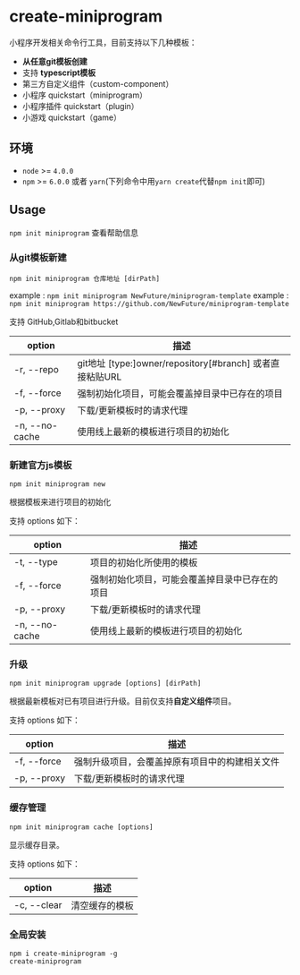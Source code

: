 # create-miniprogram

小程序开发相关命令行工具，目前支持以下几种模板：

* **从任意git模板创建**
* 支持 **typescript模板**
* 第三方自定义组件（custom-component）
* 小程序 quickstart（miniprogram）
* 小程序插件 quickstart（plugin）
* 小游戏 quickstart（game）

## 环境

* `node` >= `4.0.0`
* `npm` >= `6.0.0` 或者 `yarn`(下列命令中用`yarn create`代替`npm init`即可)

## Usage
`npm init miniprogram` 查看帮助信息

### 从git模板新建

```
npm init miniprogram 仓库地址 [dirPath]
```

example : `npm init miniprogram NewFuture/miniprogram-template`
example : `npm init miniprogram https://github.com/NewFuture/miniprogram-template`

支持 GitHub,Gitlab和bitbucket

| option | 描述 |
|---|---|
| -r, --repo | git地址 [type:]owner/repository[#branch] 或者直接粘贴URL  |
| -f, --force | 强制初始化项目，可能会覆盖掉目录中已存在的项目 |
| -p, --proxy | 下载/更新模板时的请求代理 |
| -n, --no-cache | 使用线上最新的模板进行项目的初始化 |


### 新建官方js模板

```
npm init miniprogram new
```

根据模板来进行项目的初始化

支持 options 如下：

| option | 描述 |
|---|---|
| -t, --type | 项目的初始化所使用的模板 |
| -f, --force | 强制初始化项目，可能会覆盖掉目录中已存在的项目 |
| -p, --proxy | 下载/更新模板时的请求代理 |
| -n, --no-cache | 使用线上最新的模板进行项目的初始化 |

### 升级

```
npm init miniprogram upgrade [options] [dirPath]
```

根据最新模板对已有项目进行升级。目前仅支持**自定义组件**项目。

支持 options 如下：

| option | 描述 |
|---|---|
| -f, --force | 强制升级项目，会覆盖掉原有项目中的构建相关文件 |
| -p, --proxy | 下载/更新模板时的请求代理 |

### 缓存管理

```
npm init miniprogram cache [options]
```

显示缓存目录。

支持 options 如下：

| option | 描述 |
|---|---|
| -c, --clear | 清空缓存的模板 |

### 全局安装

```
npm i create-miniprogram -g
create-miniprogram
```
